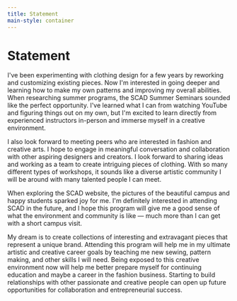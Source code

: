 ```yaml
---
title: Statement
main-style: container
---
```


# Statement

<section markdown="1">

I've been experimenting with clothing design for a few years by reworking and customizing existing pieces. Now I'm interested in going deeper and learning how to make my own patterns and improving my overall abilities. When researching summer programs, the SCAD Summer Seminars sounded like the perfect opportunity. I've learned what I can from watching YouTube and figuring things out on my own, but I'm excited to learn directly from experienced instructors in-person and immerse myself in a creative environment.

I also look forward to meeting peers who are interested in fashion and creative arts. I hope to engage in meaningful conversation and collaboration with other aspiring designers and creators. I look forward to sharing ideas and working as a team to create intriguing pieces of clothing. With so many different types of workshops, it sounds like a diverse artistic community I will be around with many talented people I can meet. 

When exploring the SCAD website, the pictures of the beautiful campus and happy students sparked joy for me. I'm definitely interested in attending SCAD in the future, and I hope this program will give me a good sense of what the environment and community is like — much more than I can get with a short campus visit. 

My dream is to create collections of interesting and extravagant pieces that represent a unique brand. Attending this program will help me in my ultimate artistic and creative career goals by teaching me new sewing, pattern making, and other skills I will need.  Being exposed to this creative environment now will help me better prepare myself for continuing education and maybe a career in the fashion business. Starting to build relationships with other passionate and creative people can open up future opportunities for collaboration and entrepreneurial success.

</section>